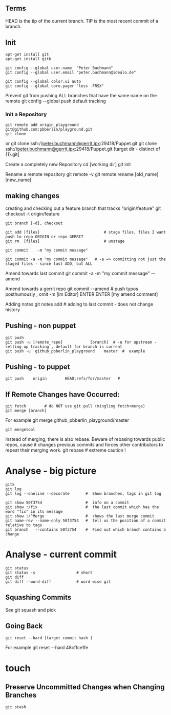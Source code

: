 ## Terms
HEAD is the tip of the current branch.
TIP is the most recent commit of a branch.

## Init

    apt-get install git
    apt-get install gitk

    git config --global user.name  "Peter Buchmann"
    git config --global user.email "peter.buchmann@idealo.de"

    git config --global color.ui auto
    git config --global core.pager "less -FRSX"

Prevent git from pushing ALL branches that have the same name on the remote
    git config --global push.default tracking  

### Init a Repository
    git remote add origin_playground git@github.com:pbberlin/playground.git
    git clone
or
    git clone ssh://peter.buchmann@gerrit.ipx:29418/Puppet.git
    git clone ssh://peter.buchmann@gerrit.ipx:29418/Puppet.git  [target dir - distinct of {1}.git]

Create a completely new Repository 
    cd [working dir]
    git init  

Rename a remote repository
    git remote -v
    git remote rename [old_name]  [new_name]


## making changes

creating and checking out a feature branch that tracks "origin/feature"
    git checkout -t origin/feature

    git branch [-d], checkout

    git add [files]                            # stage files, files I want push to repo ORIGIN or repo GERRIT
    git rm  [files]                            # unstage

    git commit    -m "my commit message"   

    git commit -a -m "my commit message"   # -a => committing not just the staged files - since last ADD, but ALL

Amend towards last commit
    git commit -a -m "my commit message"   --amend

Amend towards a gerrit repo
    git commit  --amend			# push typos posthumously ,  omit -m
[im Editor]
    <paste last change ID from http gerrit>ENTER
    ENTER
    [my amend comment]

Adding notes
    git notes add   # adding to last commit - does not change history



## Pushing - non puppet
    git push
    git push -u [remote_repo]            [branch]  # -u for upstream - setting up tracking , default for branch is current
    git push -u  github_pbberlin_playground    master  #  example


## Pushing - to puppet
    git push    origin        HEAD:refs/for/master   # 

## If Remote Changes have Occurred:
    git fetch        # do NOT use git pull (mingling fetch+merge)
    git merge [branch]

For example
    git merge github_pbberlin_playground/master


    git mergetool

   
Instead of merging, there is also rebase.
Beware of rebasing towards public repos, cause it changes previous commits and forces other contributors to repeat their merging work.
   git rebase # extreme caution !


# Analyse - big picture
    gitk
    git log
    git log --oneline --decorate       #  Show branches, tags in git log

    git show 50f3754                   #  info on a commit
    git show :/fix                     #  the last commit which has the word "fix" in its message
    git show :/^Merge                  #  shows the last merge commit
    git name-rev --name-only 50f3754   #  tell us the position of a commit relative to tags
    git branch   --contains 50f3754    #  Find out which branch contains a change


# Analyse - current commit
    git status
    git status -s                  # short
    git diff 
    git diff --word-diff           # word wise git


## Squashing Commits
See git squash and pick


## Going Back 
    git reset --hard [target commit hash ] 
For example
    git reset --hard 48cffce1fe
    
# touch
    
    
    
    


## Preserve Uncommitted Changes when Changing Branches
    git stash
